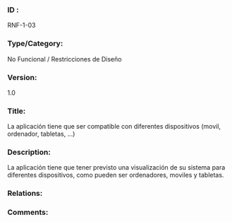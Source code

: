 ### ID : 
RNF-1-03

### Type/Category:
No Funcional / Restricciones de Diseño

### Version:
1.0

### Title:
La aplicación tiene que ser compatible con diferentes dispositivos (movil, ordenador, tabletas, ...)

### Description:
La aplicación tiene que tener previsto una visualización de su sistema para diferentes dispositivos, como pueden ser ordenadores, moviles y tabletas.

### Relations:


### Comments:
